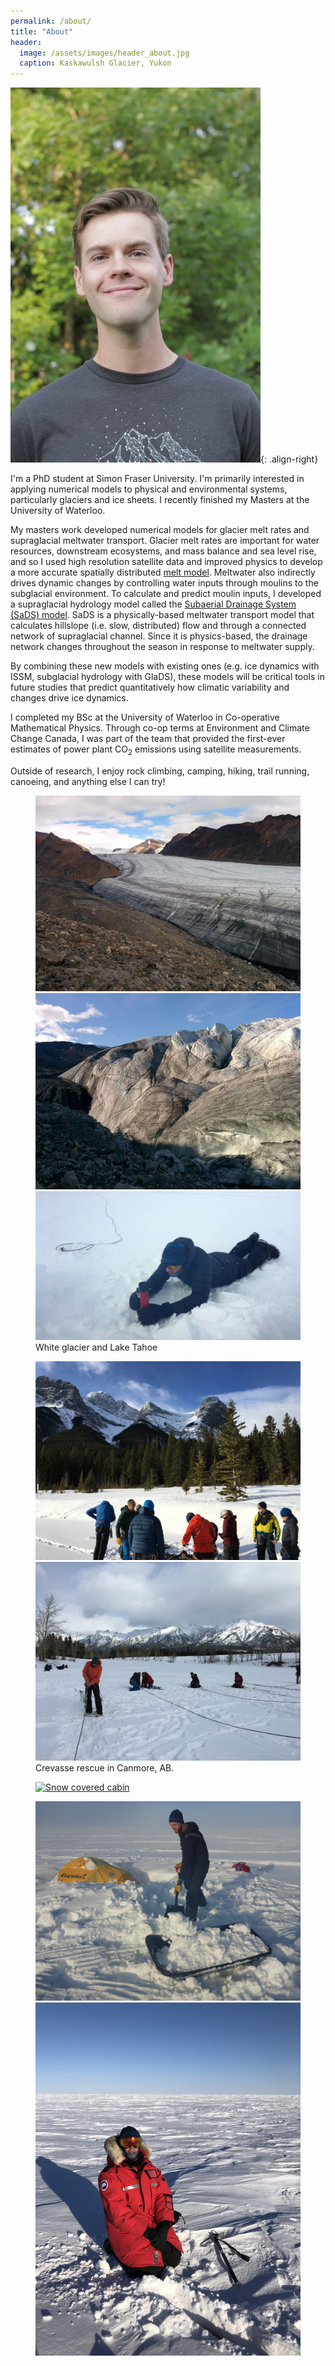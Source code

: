 ```yaml
---
permalink: /about/
title: "About"
header:
  image: /assets/images/header_about.jpg
  caption: Kaskawulsh Glacier, Yukon
---
```


![image-right](/assets/images/headshot_400px.jpg){: .align-right}

I'm a PhD student at Simon Fraser University. I'm primarily interested in applying numerical models to physical and environmental systems, particularly glaciers and ice sheets. I recently finished my Masters at the University of Waterloo.

My masters work developed numerical models for glacier melt rates and supraglacial meltwater transport. Glacier melt rates are important for water resources, downstream ecosystems, and mass balance and sea level rise, and so I used high resolution satellite data and improved physics to develop a more accurate spatially distributed [melt model](/projects/seb/). Meltwater also indirectly drives dynamic changes by controlling water inputs through moulins to the subglacial environment. To calculate and predict moulin inputs, I developed a supraglacial hydrology model called the [Subaerial Drainage System (SaDS) model](/projects/sads/). SaDS is a physically-based meltwater transport model that calculates hillslope (i.e. slow, distributed) flow and through a connected network of supraglacial channel. Since it is physics-based, the drainage network changes throughout the season in response to meltwater supply.

By combining these new models with existing ones (e.g. ice dynamics with ISSM, subglacial hydrology with GlaDS), these models will be critical tools in future studies that predict quantitatively how climatic variability and changes drive ice dynamics.

I completed my BSc at the University of Waterloo in Co-operative Mathematical Physics. Through co-op terms at Environment and Climate Change Canada, I was part of the team that provided the first-ever estimates of power plant CO<sub>2</sub> emissions using satellite measurements.

Outside of research, I enjoy rock climbing, camping, hiking, trail running, canoeing, and anything else I can try!

<figure class="third">
	<a href="/assets/images/gallery_01.jpg" rel="White Glacier"><img src="/assets/images/gallery_01.jpg" alt="" /></a>
        <a href="/assets/images/gallery_02.jpg" rel="White Glacier"><img src="/assets/images/gallery_02.jpg" alt="" /></a>
        <a href="/assets/images/gallery_03.jpg" rel="Mount Rose Campground, Lake Tahoe"><img src="/assets/images/gallery_03.jpg" alt="" /></a>
	<figcaption>White glacier and Lake Tahoe</figcaption>
</figure>

<figure class="half">
        <a href="/assets/images/gallery_04.jpg" rel="Three Sisters, Canmore"><img src="/assets/images/gallery_04.jpg" alt="" /></a>
        <a href="/assets/images/gallery_05.jpg" rel="Crevasse Rescue Training, Canmore"><img src="/assets/images/gallery_05.jpg" alt="" /></a>
	<figcaption>Crevasse rescue in Canmore, AB.</figcaption>
</figure>

<figure>
  <a href="/assets/images/gallery_09.jpg" rel=""><img src="/assets/images/gallery_09.jpg" alt="Snow covered cabin"/></a>
</figure>


<figure class="third">
        <a href="/assets/images/gallery_06.jpg" rel="Lake Louise"><img src="/assets/images/gallery_06.jpg" alt="" /></a>
        <a href="/assets/images/gallery_07.jpg" rel="Lake Huron"><img src="/assets/images/gallery_07.jpg" alt="" /></a>
        <a href="/assets/images/gallery_08.jpg" rel="Winter portrait"><img src="/assets/images/gallery_08.jpg" alt="" /></a>
</figure>
